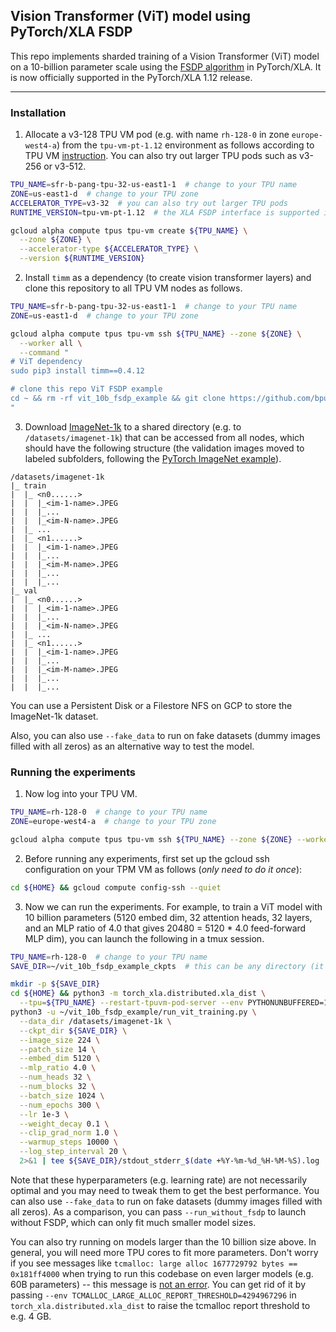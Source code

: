 ## Vision Transformer (ViT) model using PyTorch/XLA FSDP

This repo implements sharded training of a Vision Transformer (ViT) model on a 10-billion parameter scale using the [FSDP algorithm](https://github.com/pytorch/xla/blob/r1.12/torch_xla/distributed/fsdp/README.md) in PyTorch/XLA. It is now officially supported in the PyTorch/XLA 1.12 release.

---

### Installation

1. Allocate a v3-128 TPU VM pod (e.g. with name `rh-128-0` in zone `europe-west4-a`) from the `tpu-vm-pt-1.12` environment as follows according to TPU VM [instruction](https://cloud.google.com/tpu/docs/run-calculation-pytorch). You can also try out larger TPU pods such as v3-256 or v3-512.

```bash
TPU_NAME=sfr-b-pang-tpu-32-us-east1-1  # change to your TPU name
ZONE=us-east1-d  # change to your TPU zone
ACCELERATOR_TYPE=v3-32  # you can also try out larger TPU pods
RUNTIME_VERSION=tpu-vm-pt-1.12  # the XLA FSDP interface is supported in PyTorch/XLA

gcloud alpha compute tpus tpu-vm create ${TPU_NAME} \
  --zone ${ZONE} \
  --accelerator-type ${ACCELERATOR_TYPE} \
  --version ${RUNTIME_VERSION}
```

2. Install `timm` as a dependency (to create vision transformer layers) and clone this repository to all TPU VM nodes as follows.

```bash
TPU_NAME=sfr-b-pang-tpu-32-us-east1-1  # change to your TPU name
ZONE=us-east1-d  # change to your TPU zone

gcloud alpha compute tpus tpu-vm ssh ${TPU_NAME} --zone ${ZONE} \
  --worker all \
  --command "
# ViT dependency
sudo pip3 install timm==0.4.12

# clone this repo ViT FSDP example
cd ~ && rm -rf vit_10b_fsdp_example && git clone https://github.com/bpucla/vit_10b_fsdp_example
"
```

3. Download [ImageNet-1k](https://image-net.org/) to a shared directory (e.g. to `/datasets/imagenet-1k`) that can be accessed from all nodes, which should have the following structure (the validation images moved to labeled subfolders, following the [PyTorch ImageNet example](https://github.com/pytorch/examples/tree/master/imagenet#requirements)).
```
/datasets/imagenet-1k
|_ train
|  |_ <n0......>
|  |  |_<im-1-name>.JPEG
|  |  |_...
|  |  |_<im-N-name>.JPEG
|  |_ ...
|  |_ <n1......>
|  |  |_<im-1-name>.JPEG
|  |  |_...
|  |  |_<im-M-name>.JPEG
|  |  |_...
|  |  |_...
|_ val
|  |_ <n0......>
|  |  |_<im-1-name>.JPEG
|  |  |_...
|  |  |_<im-N-name>.JPEG
|  |_ ...
|  |_ <n1......>
|  |  |_<im-1-name>.JPEG
|  |  |_...
|  |  |_<im-M-name>.JPEG
|  |  |_...
|  |  |_...
```
You can use a Persistent Disk or a Filestore NFS on GCP to store the ImageNet-1k dataset.

Also, you can also use `--fake_data` to run on fake datasets (dummy images filled with all zeros) as an alternative way to test the model.

### Running the experiments

1. Now log into your TPU VM.
```bash
TPU_NAME=rh-128-0  # change to your TPU name
ZONE=europe-west4-a  # change to your TPU zone

gcloud alpha compute tpus tpu-vm ssh ${TPU_NAME} --zone ${ZONE} --worker 0
```

2. Before running any experiments, first set up the gcloud ssh configuration on your TPM VM as follows (*only need to do it once*):
```bash
cd ${HOME} && gcloud compute config-ssh --quiet
```

3. Now we can run the experiments. For example, to train a ViT model with 10 billion parameters (5120 embed dim, 32 attention heads, 32 layers, and an MLP ratio of 4.0 that gives 20480 = 5120 * 4.0 feed-forward MLP dim), you can launch the following in a tmux session.
```bash
TPU_NAME=rh-128-0  # change to your TPU name
SAVE_DIR=~/vit_10b_fsdp_example_ckpts  # this can be any directory (it doesn't need to be a shared one across nodes)

mkdir -p ${SAVE_DIR}
cd ${HOME} && python3 -m torch_xla.distributed.xla_dist \
  --tpu=${TPU_NAME} --restart-tpuvm-pod-server --env PYTHONUNBUFFERED=1 -- \
python3 -u ~/vit_10b_fsdp_example/run_vit_training.py \
  --data_dir /datasets/imagenet-1k \
  --ckpt_dir ${SAVE_DIR} \
  --image_size 224 \
  --patch_size 14 \
  --embed_dim 5120 \
  --mlp_ratio 4.0 \
  --num_heads 32 \
  --num_blocks 32 \
  --batch_size 1024 \
  --num_epochs 300 \
  --lr 1e-3 \
  --weight_decay 0.1 \
  --clip_grad_norm 1.0 \
  --warmup_steps 10000 \
  --log_step_interval 20 \
  2>&1 | tee ${SAVE_DIR}/stdout_stderr_$(date +%Y-%m-%d_%H-%M-%S).log
```
Note that these hyperparameters (e.g. learning rate) are not necessarily optimal and you may need to tweak them to get the best performance. You can also use `--fake_data` to run on fake datasets (dummy images filled with all zeros). As a comparison, you can pass `--run_without_fsdp` to launch without FSDP, which can only fit much smaller model sizes.

You can also try running on models larger than the 10 billion size above. In general, you will need more TPU cores to fit more parameters. Don't worry if you see messages like `tcmalloc: large alloc 1677729792 bytes == 0x181ff4000` when trying to run this codebase on even larger models (e.g. 60B parameters) -- this message is [not an error](https://stackoverflow.com/questions/52351611/is-tcmalloc-large-alloc-a-warning-or-error-in-python). You can get rid of it by passing `--env TCMALLOC_LARGE_ALLOC_REPORT_THRESHOLD=4294967296` in `torch_xla.distributed.xla_dist` to raise the tcmalloc report threshold to e.g. 4 GB.
